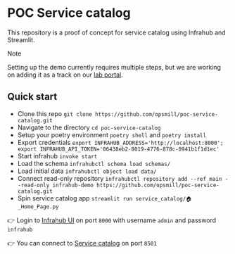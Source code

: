 # POC Service catalog

This repository is a proof of concept for service catalog using Infrahub and Streamlit.

> [!NOTE]
> Setting up the demo currently requires multiple steps, but we are working on adding it as a track on our [lab portal](https://opsmill.instruqt.com/pages/labs).

## Quick start

- Clone this repo `git clone https://github.com/opsmill/poc-service-catalog.git`
- Navigate to the directory `cd poc-service-catalog`
- Setup your poetry environment `poetry shell` and `poetry install`
- Export credentials `export INFRAHUB_ADDRESS='http://localhost:8000'; export INFRAHUB_API_TOKEN='06438eb2-8019-4776-878c-0941b1f1d1ec'`
- Start infrahub `invoke start`
- Load the schema `infrahubctl schema load schemas/`
- Load initial data `infrahubctl object load data/`
- Connect read-only repository `infrahubctl repository add --ref main --read-only infrahub-demo https://github.com/opsmill/poc-service-catalog.git`
- Spin service catalog app `streamlit run service_catalog/🏠_Home_Page.py`

👉 Login to [Infrahub UI](http://localhost:8000/login) on port `8000` with username `admin` and password `infrahub`

👉 You can connect to [Service catalog](http://localhost:8501/) on port `8501`
